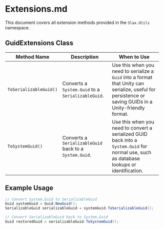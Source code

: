 # Extensions.md

This document covers all extension methods provided in the `Slax.Utils` namespace.

## GuidExtensions Class

| Method Name | Description | When to Use |
| --- | --- | --- |
| `ToSerializableGuid()` | Converts a `System.Guid` to a `SerializableGuid`. | Use this when you need to serialize a `Guid` into a format that Unity can serialize, useful for persistence or saving GUIDs in a Unity-friendly format. |
| `ToSystemGuid()` | Converts a `SerializableGuid` back to a `System.Guid`. | Use this when you need to convert a serialized GUID back into a `System.Guid` for normal use, such as database lookups or identification. |

## Example Usage

```csharp
// Convert System.Guid to SerializableGuid
Guid systemGuid = Guid.NewGuid();
SerializableGuid serializableGuid = systemGuid.ToSerializableGuid();

// Convert SerializableGuid back to System.Guid
Guid restoredGuid = serializableGuid.ToSystemGuid();
```
